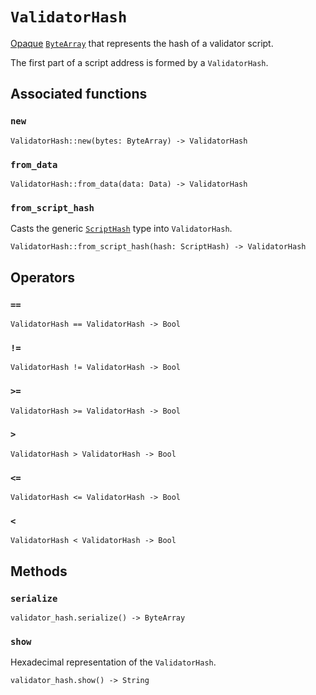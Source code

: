 # `ValidatorHash`

[Opaque](https://en.wikipedia.org/wiki/Opaque_data_type) [`ByteArray`](./bytearray.md) that represents the hash of a validator script.

The first part of a script address is formed by a `ValidatorHash`.

## Associated functions

### `new`

```helios
ValidatorHash::new(bytes: ByteArray) -> ValidatorHash
```

### `from_data`

```helios
ValidatorHash::from_data(data: Data) -> ValidatorHash
```

### `from_script_hash`

Casts the generic [`ScriptHash`](./scripthash.md) type into `ValidatorHash`.

```helios
ValidatorHash::from_script_hash(hash: ScriptHash) -> ValidatorHash
```

## Operators

### `==`

```helios
ValidatorHash == ValidatorHash -> Bool
```

### `!=`

```helios
ValidatorHash != ValidatorHash -> Bool
```

### `>=`

```helios
ValidatorHash >= ValidatorHash -> Bool
```

### `>`

```helios
ValidatorHash > ValidatorHash -> Bool
```

### `<=`

```helios
ValidatorHash <= ValidatorHash -> Bool
```

### `<`

```helios
ValidatorHash < ValidatorHash -> Bool
```

## Methods

### `serialize`

```helios
validator_hash.serialize() -> ByteArray
```

### `show`

Hexadecimal representation of the `ValidatorHash`.

```helios
validator_hash.show() -> String
```
